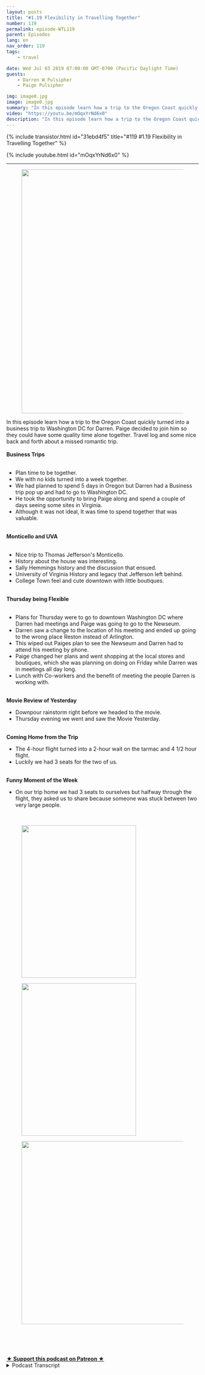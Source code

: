```yaml
---
layout: posts
title: "#1.19 Flexibility in Travelling Together"
number: 119
permalink: episode-WTL119
parent: Episodes
lang: en
nav_order: 119
tags:
    - travel

date: Wed Jul 03 2019 07:00:00 GMT-0700 (Pacific Daylight Time)
guests:
    - Darren W Pulsipher
    - Paige Pulsipher

img: image0.jpg
image: image0.jpg
summary: "In this episode learn how a trip to the Oregon Coast quickly turned into a business trip to Washington DC for Darren. Paige decided to join him so they could have some quality time alone together. Travel log and some nice back and forth about a missed romantic trip."
video: "https://youtu.be/mOqxYrNd6x0"
description: "In this episode learn how a trip to the Oregon Coast quickly turned into a business trip to Washington DC for Darren. Paige decided to join him so they could have some quality time alone together. Travel log and some nice back and forth about a missed romantic trip."
---
```


<div>
{% include transistor.html id="31ebd4f5" title="#119 #1.19 Flexibility in Travelling Together" %}

{% include youtube.html id="mOqxYrNd6x0" %}
</div>

---

<html><head></head><body><div><figure data-trix-attachment="{&quot;contentType&quot;:&quot;image&quot;,&quot;height&quot;:640,&quot;url&quot;:&quot;https://lh3.googleusercontent.com/-dkHwVJzY8Ho/XRwzQ56PyEI/AAAAAAAFA6Q/um3ThoQenWUKF9_zDGQykzIoIZwFPY_EQCK8BGAs/s640/2019-07-02.jpg&quot;,&quot;width&quot;:480}" data-trix-content-type="image" class="attachment attachment--preview"><img src="./image0.jpg" width="480" height="640"><figcaption class="attachment__caption"></figcaption></figure></div><div>In this episode learn how a trip to the Oregon Coast quickly turned into a business trip to Washington DC for Darren. Paige decided to join him so they could have some quality time alone together. Travel log and some nice back and forth about a missed romantic trip.</div><div><strong><br>Business Trips<br></strong><br></div><ul><li>Plan time to be together.</li><li>We with no kids turned into a week together.</li><li>We had planned to spend 5 days in Oregon but Darren had a Business trip pop up and had to go to Washington DC.</li><li>He took the opportunity to bring Paige along and spend a couple of days seeing some sites in Virginia.</li><li>Although it was not ideal, It was time to spend together that was valuable.</li></ul><div><strong><br>Monticello and UVA<br></strong><br></div><ul><li>Nice trip to Thomas Jefferson's Monticello.</li><li>History about the house was interesting.</li><li>Sally Hemmings history and the discussion that ensued.</li><li>University of Virginia History and legacy that Jefferson left behind.</li><li>College Town feel and cute downtown with little boutiques.</li></ul><div><strong><br>Thursday being Flexible<br></strong><br></div><ul><li>Plans for Thursday were to go to downtown Washington DC where Darren had meetings and Paige was going to go to the Newseum.</li><li>Darren saw a change to the location of his meeting and ended up going to the wrong place Reston instead of Arlington.&nbsp;</li><li>This wiped out Paiges plan to see the Newseum and Darren had to attend his meeting by phone.</li><li>Paige changed her plans and went shopping at the local stores and boutiques, which she was planning on doing on Friday while Darren was in meetings all day long.</li><li>Lunch with Co-workers and the benefit of meeting the people Darren is working with.</li></ul><div><strong><br>Movie Review of Yesterday</strong></div><ul><li>Downpour rainstorm right before we headed to the movie.</li><li>Thursday evening we went and saw the Movie Yesterday.</li></ul><div><strong><br>Coming Home from the Trip</strong></div><ul><li>The 4-hour flight turned into a 2-hour wait on the tarmac and 4 1/2 hour flight.</li><li>Luckily we had 3 seats for the two of us.</li></ul><div><strong><br>Funny Moment of the Week</strong></div><ul><li>On our trip home we had 3 seats to ourselves but halfway through the flight, they asked us to share because someone was stuck between two very large people.</li></ul><div><br></div><div><figure data-trix-attachment="{&quot;contentType&quot;:&quot;image&quot;,&quot;height&quot;:400,&quot;url&quot;:&quot;https://lh3.googleusercontent.com/-heAWDTFImFI/XRwy-BxioMI/AAAAAAABZI4/-OSlpdKFrK8iJE9_o1wmn33T7bII6bUyACK8BGAs/s400/2019-07-02.jpg&quot;,&quot;width&quot;:300}" data-trix-content-type="image" class="attachment attachment--preview"><img src="./image1.jpg" width="300" height="400"><figcaption class="attachment__caption"></figcaption></figure> <figure data-trix-attachment="{&quot;contentType&quot;:&quot;image&quot;,&quot;height&quot;:400,&quot;url&quot;:&quot;https://lh3.googleusercontent.com/--y9HKT0YV8w/XRwza08GD0I/AAAAAAAFA6k/mHzO4Tu8iC8Yqc9YkEameba4FiDptXPyQCK8BGAs/s400/2019-07-02.jpg&quot;,&quot;width&quot;:300}" data-trix-content-type="image" class="attachment attachment--preview"><img src="./image2.jpg" width="300" height="400"><figcaption class="attachment__caption"></figcaption></figure></div><div><figure data-trix-attachment="{&quot;contentType&quot;:&quot;image&quot;,&quot;height&quot;:480,&quot;url&quot;:&quot;https://lh3.googleusercontent.com/-z-gA47gTmgk/XRwzbIPpGQI/AAAAAAAFA6o/dgkdSWjd9jwpJmhqwsq2sqWdMxq-RKbPgCK8BGAs/s640/2019-07-02.jpg&quot;,&quot;width&quot;:640}" data-trix-content-type="image" class="attachment attachment--preview"><img src="./image3.jpg" width="640" height="480"><figcaption class="attachment__caption"></figcaption></figure></div><div><br></div><div><br></div><div><br><br></div>
<strong>
  <a href="https://www.patreon.com/wheresthelemonade" target="_donate" rel="payment" title="★ Support this podcast on Patreon ★">★ Support this podcast on Patreon ★</a>
</strong></body></html>

<details>
<summary> Podcast Transcript </summary>

<p></p>

</details>
